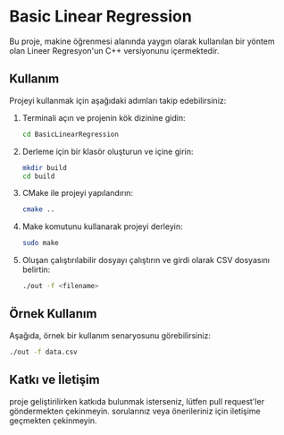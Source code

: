 # Basic Linear Regression

Bu proje, makine öğrenmesi alanında yaygın olarak kullanılan bir yöntem olan Lineer Regresyon'un C++ versiyonunu içermektedir.

## Kullanım

Projeyi kullanmak için aşağıdaki adımları takip edebilirsiniz:

1. Terminali açın ve projenin kök dizinine gidin:
   ```bash
   cd BasicLinearRegression
   ```

2. Derleme için bir klasör oluşturun ve içine girin:
   ```bash
   mkdir build
   cd build
   ```

3. CMake ile projeyi yapılandırın:
   ```bash
   cmake ..
   ```

4. Make komutunu kullanarak projeyi derleyin:
   ```bash
   sudo make
   ```

5. Oluşan çalıştırılabilir dosyayı çalıştırın ve girdi olarak CSV dosyasını belirtin:
   ```bash
   ./out -f <filename>
   ```

## Örnek Kullanım

Aşağıda, örnek bir kullanım senaryosunu görebilirsiniz:

```bash
./out -f data.csv
```

## Katkı ve İletişim

proje geliştirilirken katkıda bulunmak isterseniz, lütfen pull request'ler göndermekten çekinmeyin. sorularınız veya önerileriniz için iletişime geçmekten çekinmeyin.
